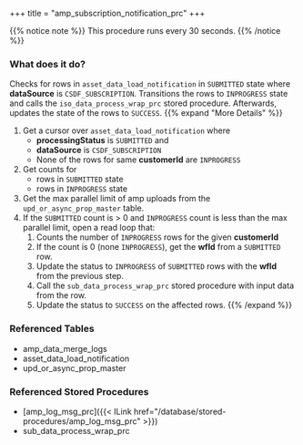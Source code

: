 +++
title = "amp_subscription_notification_prc"
+++

{{% notice note %}}
This procedure runs every 30 seconds.
{{% /notice %}}

### What does it do?
Checks for rows in `asset_data_load_notification` in `SUBMITTED` state where **dataSource** is `CSDF_SUBSCRIPTION`. Transitions the rows to `INPROGRESS` state and calls the `iso_data_process_wrap_prc` stored procedure. Afterwards, updates the state of the rows to `SUCCESS`.
{{% expand "More Details" %}}
1. Get a cursor over `asset_data_load_notification` where
   - **processingStatus** is `SUBMITTED` and
   - **dataSource** is `CSDF_SUBSCRIPTION`
   - None of the rows for same **customerId** are `INPROGRESS`
2. Get counts for
   - rows in `SUBMITTED` state
   - rows in `INPROGRESS` state
3. Get the max parallel limit of amp uploads from the `upd_or_async_prop_master` table.
4. If the `SUBMITTED` count is > 0 and `INPROGRESS` count is less than the max parallel limit, open a read loop that:
   1. Counts the number of `INPROGRESS` rows for the given **customerId**
   2. If the count is 0 (none `INPROGRESS`), get the **wfId** from a `SUBMITTED` row.
   3. Update the status to `INPROGRESS` of `SUBMITTED` rows with the **wfId** from the previous step.
   4. Call the `sub_data_process_wrap_prc` stored procedure with input data from the row.
   5. Update the status to `SUCCESS` on the affected rows.
{{% /expand %}}

### Referenced Tables
- amp_data_merge_logs
- asset_data_load_notification
- upd_or_async_prop_master

### Referenced Stored Procedures
- [amp_log_msg_prc]({{< ILink href="/database/stored-procedures/amp_log_msg_prc" >}})
- sub_data_process_wrap_prc
